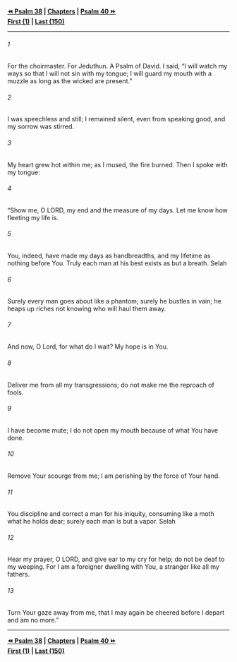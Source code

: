  
**[⏪ Psalm 38](./Psalm%2038.md) | [Chapters](./_index.md) | [Psalm 40 ⏩](./Psalm%2040.md)**  
**[First (1)](./Psalm%201.md) | [Last (150)](./Psalm%20150.md)**  
  
---  
  
###### 1  
For the choirmaster. For Jeduthun. A Psalm of David. I said, “I will watch my ways so that I will not sin with my tongue; I will guard my mouth with a muzzle as long as the wicked are present.”  
  
###### 2  
I was speechless and still; I remained silent, even from speaking good, and my sorrow was stirred.  
  
###### 3  
My heart grew hot within me; as I mused, the fire burned. Then I spoke with my tongue:  
  
###### 4  
“Show me, O LORD, my end and the measure of my days. Let me know how fleeting my life is.  
  
###### 5  
You, indeed, have made my days as handbreadths, and my lifetime as nothing before You. Truly each man at his best exists as but a breath. Selah  
  
###### 6  
Surely every man goes about like a phantom; surely he bustles in vain; he heaps up riches not knowing who will haul them away.  
  
###### 7  
And now, O Lord, for what do I wait? My hope is in You.  
  
###### 8  
Deliver me from all my transgressions; do not make me the reproach of fools.  
  
###### 9  
I have become mute; I do not open my mouth because of what You have done.  
  
###### 10  
Remove Your scourge from me; I am perishing by the force of Your hand.  
  
###### 11  
You discipline and correct a man for his iniquity, consuming like a moth what he holds dear; surely each man is but a vapor. Selah  
  
###### 12  
Hear my prayer, O LORD, and give ear to my cry for help; do not be deaf to my weeping. For I am a foreigner dwelling with You, a stranger like all my fathers.  
  
###### 13  
Turn Your gaze away from me, that I may again be cheered before I depart and am no more.”  
  
  
---  
  
**[⏪ Psalm 38](./Psalm%2038.md) | [Chapters](./_index.md) | [Psalm 40 ⏩](./Psalm%2040.md)**  
**[First (1)](./Psalm%201.md) | [Last (150)](./Psalm%20150.md)**  
  

